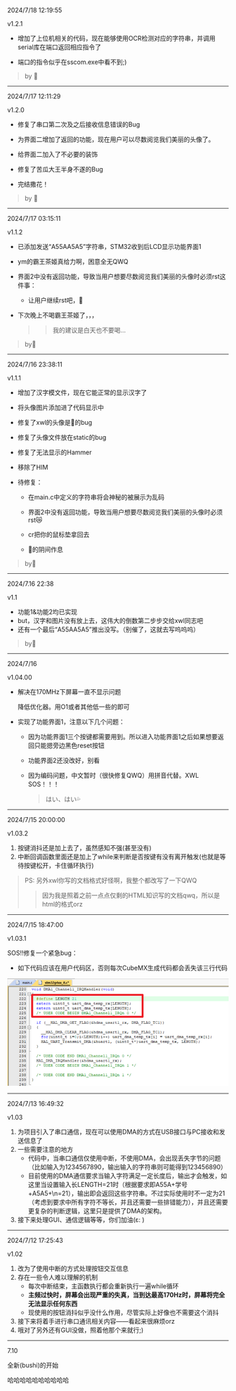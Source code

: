 2024/7/18 12:19:55

v1.2.1

 -  增加了上位机相关的代码，现在能够使用OCR检测对应的字符串，并调用serial库在端口返回相应指令了

 -  端口的指令似乎在sscom.exe中看不到;)

 > by 🐸 

---

2024/7/17 12:11:29

v1.2.0

 -  修复了串口第二次及之后接收信息错误的Bug
   
 -  为界面二增加了返回的功能，现在用户可以尽数阅览我们美丽的头像了。
 
 -  给界面二加入了不必要的装饰
 
 -  修复了苦瓜大王半身不遂的Bug
 
 -  完结撒花！
 
 >  by 🐸 

---

2024/7/17 03:15:11

v1.1.2

-   已添加发送“A55AA5A5”字符串，STM32收到后LCD显示功能界面1
-   ym的霸王茶姬真给力啊，困意全无QWQ
-   界面2中没有返回功能，导致当用户想要尽数阅览我们美丽的头像时必须rst这件事：
    -   让用户继续rst吧，🙏

-   下次晚上不喝霸王茶姬了，，，
    >>  我的建议是白天也不要喝...
>   by🔨

---

2024/7/16 23:38:11

v1.1.1

-  增加了汉字模文件，现在它能正常的显示汉字了
  
-  将头像图片添加进了代码显示中
  
-  修复了xwl的头像是🐸的bug
  
-  修复了头像文件放在static的bug

-  修复了无法显示的Hammer
  
-  移除了HIM
  
-  待修复：
  
    -  在main.c中定义的字符串将会神秘的被展示为乱码

    -  界面2中没有返回功能，导致当用户想要尽数阅览我们美丽的头像时必须rst😿

    -  cr把你的鼠标垫拿回去
    
    - 🔨的阴间作息 

> by🐸

---

2024/7.16 22:38

v1.1

-   功能1&功能2均已实现
-   but，汉字和图片没有放上去，这伟大的倒数第二步步交给xwl同志吧
-   还有一个最后“A55AA5A5”推出没写。（别催了，这就去写呜呜呜）

>   by🔨

---

2024/7/16

v1.04.00

-   解决在170MHz下屏幕一直不显示问题

    降低优化器。用O1或者其他低一些的即可
    
-   实现了功能界面1，注意以下几个问题：

    -   因为功能界面1三个按键都需要用到。所以进入功能界面1之后如果想要返回只能摁旁边黑色reset按钮

    -   功能界面2还没改好，别看

    -   因为编码问题，中文暂时（很快修复QWQ）用拼音代替。XWL SOS！！！
        > はい、はい💦

---

2024/7/15 20:00:00

v1.03.2

1.   按键消抖还是加上去了，虽然感知不强(甚至没有)
2.   中断回调函数里面还是加上了while来判断是否按键有没有离开触发(也就是等待按键松开，卡住循环执行)





>   PS: 另外xwl你写的文档格式好怪啊，我整个都改写了一下QWQ
>>    因为我是照着之前一点点仅剩的HTML知识写的文档qwq，所以是html的格式orz
---



2024/7/15 18:47:00

v1.03.1

SOS!!修复一个紧急bug：

-   如下代码应该在用户代码区，否则每次CubeMX生成代码都会丢失该三行代码

![image-20240715185240583](assets/image-20240715185240583.png)


---

2024/7/13 16:49:32

v1.03

1.   为项目引入了串口通信，现在可以使用DMA的方式在USB接口与PC接收和发送信息了
2.   一些需要注意的地方
     -   代码中，当串口通信仅使用中断，不使用DMA，会出现丢失字节的问题（比如输入为1234567890，输出输入的字符串则可能得到123456890）
     -   目前使用的DMA通信要求当输入字符满足一定长度后，输出才会触发，如这里当设置输入长LENGTH=21时（根据要求即A55A+学号+A5A5+\n=21），输出即会返回这些字符串。不过实际使用时不一定为21（考虑到要求中所有字符不等长，并且还需要一些排错能力），并且还需要更复杂的判断逻辑，这里只是提供了DMA的架构。
3.   接下来处理GUI、通信逻辑等等，你们加油(ε: )

---

2024/7/12 17:25:43

v1.02

1.   改为了使用中断的方式处理按钮交互信息
2.   存在一些令人难以理解的机制
     -   每次中断结束，主函数执行都会重新执行一遍while循环
     -   <b>主频过快时，屏幕会出现严重的失真，当到达最高170Hz时，屏幕将完全无法显示任何东西</b>
     -   现使用的按钮消抖似乎没什么作用，尽管实际上好像也不需要这个消抖
3.   接下来将着手进行串口通讯相关内容——看起来很麻烦orz
4.   哦对了另外还有GUI没做，照着他那个来就行;)

---

7.10

全新(bushi)的开始

哈哈哈哈哈哈哈哈哈哈
